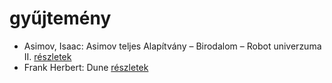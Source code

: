 # gyűjtemény

- Asimov, Isaac: Asimov teljes Alapítvány – Birodalom – Robot univerzuma II. [részletek](_details/%7Bopf.creator%7D.md#id_1180)
- Frank Herbert: Dune [részletek](_details/%7Bopf.creator%7D.md#id_182)